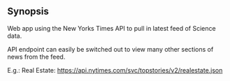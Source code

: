 ## Synopsis

Web app using the New Yorks Times API to pull in latest feed of Science data.

API endpoint can easily be switched out to view many other sections of news from the feed.

E.g.:
Real Estate: https://api.nytimes.com/svc/topstories/v2/realestate.json

